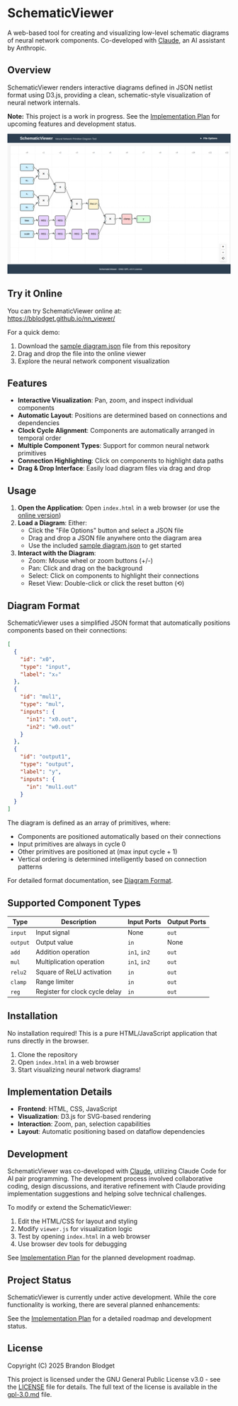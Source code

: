 # SchematicViewer

A web-based tool for creating and visualizing low-level schematic diagrams of neural network components. Co-developed with [Claude](https://claude.ai), an AI assistant by Anthropic.

## Overview

SchematicViewer renders interactive diagrams defined in JSON netlist format using D3.js, providing a clean, schematic-style visualization of neural network internals.

**Note:** This project is a work in progress. See the [Implementation Plan](design_docs/implementation_plan.md) for upcoming features and development status.

![SchematicViewer Screenshot](screenshots/shot017.png)

## Try it Online

You can try SchematicViewer online at: https://bblodget.github.io/nn_viewer/

For a quick demo:
1. Download the [sample diagram.json](diagram.json) file from this repository
2. Drag and drop the file into the online viewer
3. Explore the neural network component visualization

## Features

- **Interactive Visualization**: Pan, zoom, and inspect individual components
- **Automatic Layout**: Positions are determined based on connections and dependencies 
- **Clock Cycle Alignment**: Components are automatically arranged in temporal order
- **Multiple Component Types**: Support for common neural network primitives
- **Connection Highlighting**: Click on components to highlight data paths
- **Drag & Drop Interface**: Easily load diagram files via drag and drop

## Usage

1. **Open the Application**: Open `index.html` in a web browser (or use the [online version](https://bblodget.github.io/nn_viewer/))
2. **Load a Diagram**: Either:
   - Click the "File Options" button and select a JSON file
   - Drag and drop a JSON file anywhere onto the diagram area
   - Use the included [sample diagram.json](diagram.json) to get started
3. **Interact with the Diagram**:
   - Zoom: Mouse wheel or zoom buttons (+/-)
   - Pan: Click and drag on the background
   - Select: Click on components to highlight their connections
   - Reset View: Double-click or click the reset button (⟲)

## Diagram Format

SchematicViewer uses a simplified JSON format that automatically positions components based on their connections:

```json
[
  {
    "id": "x0",
    "type": "input",
    "label": "x₀"
  },
  {
    "id": "mul1",
    "type": "mul",
    "inputs": {
      "in1": "x0.out",
      "in2": "w0.out"
    }
  },
  {
    "id": "output1",
    "type": "output",
    "label": "y",
    "inputs": {
      "in": "mul1.out"
    }
  }
]
```

The diagram is defined as an array of primitives, where:
- Components are positioned automatically based on their connections
- Input primitives are always in cycle 0
- Other primitives are positioned at (max input cycle + 1)
- Vertical ordering is determined intelligently based on connection patterns

For detailed format documentation, see [Diagram Format](design_docs/diagram_format.md).

## Supported Component Types

| Type | Description | Input Ports | Output Ports |
|------|-------------|-------------|--------------|
| `input` | Input signal | None | `out` |
| `output` | Output value | `in` | None |
| `add` | Addition operation | `in1`, `in2` | `out` |
| `mul` | Multiplication operation | `in1`, `in2` | `out` |
| `relu2` | Square of ReLU activation | `in` | `out` |
| `clamp` | Range limiter | `in` | `out` |
| `reg` | Register for clock cycle delay | `in` | `out` |


## Installation

No installation required! This is a pure HTML/JavaScript application that runs directly in the browser.

1. Clone the repository
2. Open `index.html` in a web browser
3. Start visualizing neural network diagrams!

## Implementation Details

- **Frontend**: HTML, CSS, JavaScript
- **Visualization**: D3.js for SVG-based rendering
- **Interaction**: Zoom, pan, selection capabilities
- **Layout**: Automatic positioning based on dataflow dependencies

## Development

SchematicViewer was co-developed with [Claude](https://claude.ai), utilizing Claude Code for AI pair programming. The development process involved collaborative coding, design discussions, and iterative refinement with Claude providing implementation suggestions and helping solve technical challenges.

To modify or extend the SchematicViewer:

1. Edit the HTML/CSS for layout and styling
2. Modify `viewer.js` for visualization logic
3. Test by opening `index.html` in a web browser
4. Use browser dev tools for debugging

See [Implementation Plan](design_docs/implementation_plan.md) for the planned development roadmap.

## Project Status

SchematicViewer is currently under active development. While the core functionality is working, there are several planned enhancements:

See the [Implementation Plan](design_docs/implementation_plan.md) for a detailed roadmap and development status.

## License

Copyright (C) 2025 Brandon Blodget

This project is licensed under the GNU General Public License v3.0 - see the [LICENSE](LICENSE) file for details. The full text of the license is available in the [gpl-3.0.md](gpl-3.0.md) file.